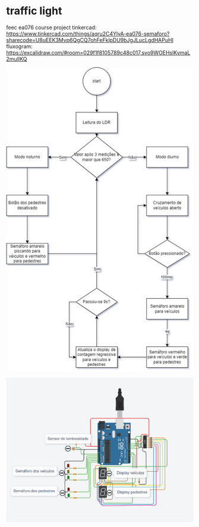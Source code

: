 # traffic light
feec ea076 course project
tinkercad:
https://www.tinkercad.com/things/aqru2C4YlyA-ea076-semaforo?sharecode=U8uEEK3Mvp6QgCQ7ohFeFklpDU9bJgJLucLgdHAPuHI
fluxogram: https://excalidraw.com/#room=029f1f8105789c48c017,svo9WOEHslKvmaL2muIlKQ

![Fluxograma](fluxograma/fluxograma.jpg)

![Esquematico](imagens/esquematico.png)
